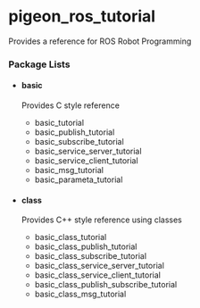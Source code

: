# pigeon_ros_tutorial

Provides a reference for ROS Robot Programming

### Package Lists

- #### basic
  
  Provides C style reference
  - basic_tutorial
  - basic_publish_tutorial
  - basic_subscribe_tutorial
  - basic_service_server_tutorial
  - basic_service_client_tutorial
  - basic_msg_tutorial
  - basic_parameta_tutorial

- #### class

  Provides C++ style reference using classes
  - basic_class_tutorial
  - basic_class_publish_tutorial
  - basic_class_subscribe_tutorial
  - basic_class_service_server_tutorial
  - basic_class_service_client_tutorial
  - basic_class_publish_subscribe_tutorial
  - basic_class_msg_tutorial

  
